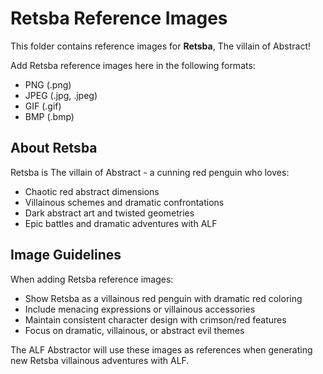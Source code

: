 # Retsba Reference Images

This folder contains reference images for **Retsba**, The villain of Abstract!

Add Retsba reference images here in the following formats:
- PNG (.png)
- JPEG (.jpg, .jpeg)
- GIF (.gif)
- BMP (.bmp)

## About Retsba

Retsba is The villain of Abstract - a cunning red penguin who loves:
- Chaotic red abstract dimensions
- Villainous schemes and dramatic confrontations
- Dark abstract art and twisted geometries
- Epic battles and dramatic adventures with ALF

## Image Guidelines

When adding Retsba reference images:
- Show Retsba as a villainous red penguin with dramatic red coloring
- Include menacing expressions or villainous accessories
- Maintain consistent character design with crimson/red features
- Focus on dramatic, villainous, or abstract evil themes

The ALF Abstractor will use these images as references when generating new Retsba villainous adventures with ALF.